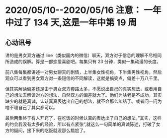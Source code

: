 # 2020/05/10--2020/05/16 注意： 一年中过了 134 天,这是一年中第 19 周

## 心动讯号

讲的是男女双方通过 line（类似国内的微信）聊天，双方对于信息的理解不尽相同所造成的误解。算是一部恋爱喜剧吧。每集只有 23 分钟，类似一集动漫的长度。

前八集每集都讲述一对男女聊天的剧情，上半集女性视角，下半集男性视角，然后观众可以看到男女双方对一条短信的不同解读，这就是搞笑点，偏差十万八千里。

但其实解读偏差还是由于男女双方套路太多，不愿说出自己的真实想法，或者用自己的想法去解读对方的想法，自然双方的偏差就大了。他们为啥老是不成功，其实缺少的就是真诚，认认真真表达出自己的想法，就不会那么纠结了。或者问一问为啥不理自己了其实都可以。

最后两集终于有人开窍了，在吃饭的时候认真的表达出了自己的想法，”其实，这样的约会我没有太多的经验，所以有点紧张“,就这么一句简单的真诚陈述，打破了女方的疑问，接下来的吃饭就没那么尴尬了。

